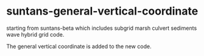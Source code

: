 # suntans-general-vertical-coordinate
starting from suntans-beta which includes subgrid marsh culvert sediments wave hybrid grid code.

The general vertical coordinate is added to the new code.